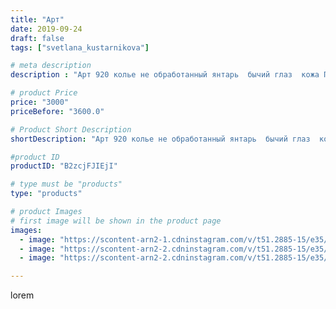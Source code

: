 ```yaml
---
title: "Арт"
date: 2019-09-24
draft: false
tags: ["svetlana_kustarnikova"]

# meta description
description : "Арт 920 колье не обработанный янтарь  бычий глаз  кожа ПРОДАНО"

# product Price
price: "3000"
priceBefore: "3600.0"

# Product Short Description
shortDescription: "Арт 920 колье не обработанный янтарь  бычий глаз  кожа ПРОДАНО"

#product ID
productID: "B2zcjFJIEjI"

# type must be "products"
type: "products"

# product Images
# first image will be shown in the product page
images:
  - image: "https://scontent-arn2-1.cdninstagram.com/v/t51.2885-15/e35/69782525_2311981245758617_6646946677662057507_n.jpg?_nc_ht=scontent-arn2-1.cdninstagram.com&_nc_cat=101&_nc_ohc=sFXBmVCwkjsAX9OhK_k&se=7&tp=1&oh=99a5e20ff7077317d0f2125d5ae0d693&oe=605EDED6&ig_cache_key=MjE0MDE3OTc5NjczMTE1MTkwNQ%3D%3D.2"
  - image: "https://scontent-arn2-2.cdninstagram.com/v/t51.2885-15/e35/70464098_482289478992456_2048166228216301475_n.jpg?_nc_ht=scontent-arn2-2.cdninstagram.com&_nc_cat=100&_nc_ohc=ZI3CaY9PKCkAX-V264t&se=7&tp=1&oh=669ad6859d89200b267a57ca8c25037c&oe=60612541&ig_cache_key=MjE0MDE3OTc5NjcxNDM2MzgzMg%3D%3D.2"
  - image: "https://scontent-arn2-2.cdninstagram.com/v/t51.2885-15/e35/67033032_159367315213176_6458479757684397852_n.jpg?_nc_ht=scontent-arn2-2.cdninstagram.com&_nc_cat=100&_nc_ohc=S4ud0rStfO4AX9B5BLP&se=7&tp=1&oh=2e9396ad8efe9674861df7c6949390c1&oe=60614140&ig_cache_key=MjE0MDE3OTc5NjczOTYyMjE5Nw%3D%3D.2"

---
```

lorem
